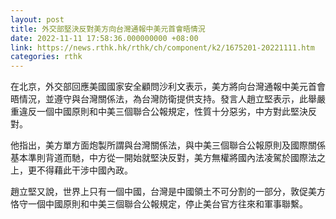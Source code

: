 ```yaml
---
layout: post
title: 外交部堅決反對美方向台灣通報中美元首會晤情況
date: 2022-11-11 17:58:36.000000000 +08:00
link: https://news.rthk.hk/rthk/ch/component/k2/1675201-20221111.htm
categories: rthk
---
```


在北京，外交部回應美國國家安全顧問沙利文表示，美方將向台灣通報中美元首會晤情況，並遵守與台灣關係法，為台灣防衛提供支持。發言人趙立堅表示，此舉嚴重違反一個中國原則和中美三個聯合公報規定，性質十分惡劣，中方對此堅決反對。

他指出，美方單方面炮製所謂與台灣關係法，與中美三個聯合公報原則及國際關係基本準則背道而馳，中方從一開始就堅決反對，美方無權將國內法凌駕於國際法之上，更不得藉此干涉中國內政。

趙立堅又說，世界上只有一個中國，台灣是中國領土不可分割的一部分，敦促美方恪守一個中國原則和中美三個聯合公報規定，停止美台官方往來和軍事聯繫。
